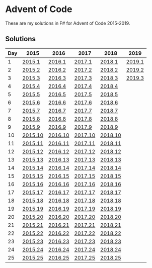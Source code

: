 # Advent of Code

These are my solutions in F# for Advent of Code 2015-2019.

## Solutions

| Day | 2015 | 2016 | 2017 | 2018 | 2019 |
| --- | ---- | ---- | ---- | ---- | ---- |
| 1  | [2015.1](/AdventOfCode.2015/Solutions/Day01.fs)  | [2016.1](/AdventOfCode.2016/Solutions/Day01.fs)  | [2017.1](/AdventOfCode.2017/Solutions/Day01.fs)  | [2018.1](/AdventOfCode.2018/Solutions/Day01.fs)  | [2019.1](/AdventOfCode.2019/Solutions/Day01.fs)  |
| 2  | [2015.2](/AdventOfCode.2015/Solutions/Day02.fs)  | [2016.2](/AdventOfCode.2016/Solutions/Day02.fs)  | [2017.2](/AdventOfCode.2017/Solutions/Day02.fs)  | [2018.2](/AdventOfCode.2018/Solutions/Day02.fs)  | [2019.2](/AdventOfCode.2019/Solutions/Day02.fs)  |
| 3  | [2015.3](/AdventOfCode.2015/Solutions/Day03.fs)  | [2016.3](/AdventOfCode.2016/Solutions/Day03.fs)  | [2017.3](/AdventOfCode.2017/Solutions/Day03.fs)  | [2018.3](/AdventOfCode.2018/Solutions/Day03.fs)  | [2019.3](/AdventOfCode.2019/Solutions/Day03.fs)  |
| 4  | [2015.4](/AdventOfCode.2015/Solutions/Day04.fs)  | [2016.4](/AdventOfCode.2016/Solutions/Day04.fs)  | [2017.4](/AdventOfCode.2017/Solutions/Day04.fs)  | [2018.4](/AdventOfCode.2018/Solutions/Day04.fs)  |  |
| 5  | [2015.5](/AdventOfCode.2015/Solutions/Day05.fs)  | [2016.5](/AdventOfCode.2016/Solutions/Day05.fs)  | [2017.5](/AdventOfCode.2017/Solutions/Day05.fs)  | [2018.5](/AdventOfCode.2018/Solutions/Day05.fs)  |  |
| 6  | [2015.6](/AdventOfCode.2015/Solutions/Day06.fs)  | [2016.6](/AdventOfCode.2016/Solutions/Day06.fs)  | [2017.6](/AdventOfCode.2017/Solutions/Day06.fs)  | [2018.6](/AdventOfCode.2018/Solutions/Day06.fs)  |  |
| 7  | [2015.7](/AdventOfCode.2015/Solutions/Day07.fs)  | [2016.7](/AdventOfCode.2016/Solutions/Day07.fs)  | [2017.7](/AdventOfCode.2017/Solutions/Day07.fs)  | [2018.7](/AdventOfCode.2018/Solutions/Day07.fs)  |  |
| 8  | [2015.8](/AdventOfCode.2015/Solutions/Day08.fs)  | [2016.8](/AdventOfCode.2016/Solutions/Day08.fs)  | [2017.8](/AdventOfCode.2017/Solutions/Day08.fs)  | [2018.8](/AdventOfCode.2018/Solutions/Day08.fs)  |  |
| 9  | [2015.9](/AdventOfCode.2015/Solutions/Day09.fs)  | [2016.9](/AdventOfCode.2016/Solutions/Day09.fs)  | [2017.9](/AdventOfCode.2017/Solutions/Day09.fs)  | [2018.9](/AdventOfCode.2018/Solutions/Day09.fs)  |  |
| 10 | [2015.10](/AdventOfCode.2015/Solutions/Day10.fs) | [2016.10](/AdventOfCode.2016/Solutions/Day10.fs) | [2017.10](/AdventOfCode.2017/Solutions/Day10.fs) | [2018.10](/AdventOfCode.2018/Solutions/Day10.fs) |  |
| 11 | [2015.11](/AdventOfCode.2015/Solutions/Day11.fs) | [2016.11](/AdventOfCode.2016/Solutions/Day11.fs) | [2017.11](/AdventOfCode.2017/Solutions/Day11.fs) | [2018.11](/AdventOfCode.2018/Solutions/Day11.fs) |  |
| 12 | [2015.12](/AdventOfCode.2015/Solutions/Day12.fs) | [2016.12](/AdventOfCode.2016/Solutions/Day12.fs) | [2017.12](/AdventOfCode.2017/Solutions/Day12.fs) | [2018.12](/AdventOfCode.2018/Solutions/Day12.fs) |  |
| 13 | [2015.13](/AdventOfCode.2015/Solutions/Day13.fs) | [2016.13](/AdventOfCode.2016/Solutions/Day13.fs) | [2017.13](/AdventOfCode.2017/Solutions/Day13.fs) | [2018.13](/AdventOfCode.2018/Solutions/Day13.fs) |  |
| 14 | [2015.14](/AdventOfCode.2015/Solutions/Day14.fs) | [2016.14](/AdventOfCode.2016/Solutions/Day14.fs) | [2017.14](/AdventOfCode.2017/Solutions/Day14.fs) | [2018.14](/AdventOfCode.2018/Solutions/Day14.fs) |  |
| 15 | [2015.15](/AdventOfCode.2015/Solutions/Day15.fs) | [2016.15](/AdventOfCode.2016/Solutions/Day15.fs) | [2017.15](/AdventOfCode.2017/Solutions/Day15.fs) | [2018.15](/AdventOfCode.2018/Solutions/Day15.fs) |  |
| 16 | [2015.16](/AdventOfCode.2015/Solutions/Day16.fs) | [2016.16](/AdventOfCode.2016/Solutions/Day16.fs) | [2017.16](/AdventOfCode.2017/Solutions/Day16.fs) | [2018.16](/AdventOfCode.2018/Solutions/Day16.fs) |  |
| 17 | [2015.17](/AdventOfCode.2015/Solutions/Day17.fs) | [2016.17](/AdventOfCode.2016/Solutions/Day17.fs) | [2017.17](/AdventOfCode.2017/Solutions/Day17.fs) | [2018.17](/AdventOfCode.2018/Solutions/Day17.fs) |  |
| 18 | [2015.18](/AdventOfCode.2015/Solutions/Day18.fs) | [2016.18](/AdventOfCode.2016/Solutions/Day18.fs) | [2017.18](/AdventOfCode.2017/Solutions/Day18.fs) | [2018.18](/AdventOfCode.2018/Solutions/Day18.fs) |  |
| 19 | [2015.19](/AdventOfCode.2015/Solutions/Day19.fs) | [2016.19](/AdventOfCode.2016/Solutions/Day19.fs) | [2017.19](/AdventOfCode.2017/Solutions/Day19.fs) | [2018.19](/AdventOfCode.2018/Solutions/Day19.fs) |  |
| 20 | [2015.20](/AdventOfCode.2015/Solutions/Day20.fs) | [2016.20](/AdventOfCode.2016/Solutions/Day20.fs) | [2017.20](/AdventOfCode.2017/Solutions/Day20.fs) | [2018.20](/AdventOfCode.2018/Solutions/Day20.fs) |  |
| 21 | [2015.21](/AdventOfCode.2015/Solutions/Day21.fs) | [2016.21](/AdventOfCode.2016/Solutions/Day21.fs) | [2017.21](/AdventOfCode.2017/Solutions/Day21.fs) | [2018.21](/AdventOfCode.2018/Solutions/Day21.fs) |  |
| 22 | [2015.22](/AdventOfCode.2015/Solutions/Day22.fs) | [2016.22](/AdventOfCode.2016/Solutions/Day22.fs) | [2017.22](/AdventOfCode.2017/Solutions/Day22.fs) | [2018.22](/AdventOfCode.2018/Solutions/Day22.fs) |  |
| 23 | [2015.23](/AdventOfCode.2015/Solutions/Day23.fs) | [2016.23](/AdventOfCode.2016/Solutions/Day23.fs) | [2017.23](/AdventOfCode.2017/Solutions/Day23.fs) | [2018.23](/AdventOfCode.2018/Solutions/Day23.fs) |  |
| 24 | [2015.24](/AdventOfCode.2015/Solutions/Day24.fs) | [2016.24](/AdventOfCode.2016/Solutions/Day24.fs) | [2017.24](/AdventOfCode.2017/Solutions/Day24.fs) | [2018.24](/AdventOfCode.2018/Solutions/Day24.fs) |  |
| 25 | [2015.25](/AdventOfCode.2015/Solutions/Day25.fs) | [2016.25](/AdventOfCode.2016/Solutions/Day25.fs) | [2017.25](/AdventOfCode.2017/Solutions/Day25.fs) | [2018.25](/AdventOfCode.2018/Solutions/Day25.fs) |  |